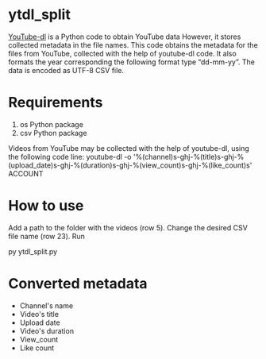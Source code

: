 # ytdl_split

[YouTube-dl](https://github.com/ytdl-org/youtube-dl) is a Python code to obtain YouTube data
However, it stores collected metadata in the file names.
This code obtains the metadata for the files from YouTube, collected with the help of youtube-dl code.
It also formats the year corresponding the following format type “dd-mm-yy”. The data is encoded as UTF-8 CSV file. 


# Requirements
1. os Python package
2. csv Python package

Videos from YouTube may be collected with the help of youtube-dl, using the following code line:
  youtube-dl -o '%(channel)s-ghj-%(title)s-ghj-%(upload_date)s-ghj-%(duration)s-ghj-%(view_count)s-ghj-%(like_count)s' ACCOUNT

# How to use
Add a path to the folder with the videos (row 5).
Change the desired CSV file name (row 23).
Run

py ytdl_split.py

# Converted metadata
* Channel's name
* Video's title
* Upload date
* Video's duration
* View_count
* Like count
